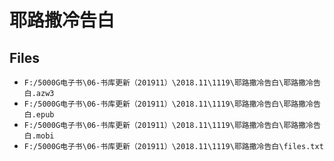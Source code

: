 # 耶路撒冷告白

## Files

- `F:/5000G电子书\06-书库更新（201911）\2018.11\1119\耶路撒冷告白\耶路撒冷告白.azw3`
- `F:/5000G电子书\06-书库更新（201911）\2018.11\1119\耶路撒冷告白\耶路撒冷告白.epub`
- `F:/5000G电子书\06-书库更新（201911）\2018.11\1119\耶路撒冷告白\耶路撒冷告白.mobi`
- `F:/5000G电子书\06-书库更新（201911）\2018.11\1119\耶路撒冷告白\files.txt`

